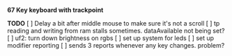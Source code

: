 __67 Key keyboard with trackpoint__


__TODO__
[ ] Delay a bit after middle mouse to make sure it's not a scroll
[ ] tp reading and writing from ram stalls sometimes. dataAvailable not being set?
[ ] uf2: turn down brightness on rgbs
[ ] set up system for leds
[ ] set up modifier reporting
[ ] sends 3 reports whenever any key changes. problem?
